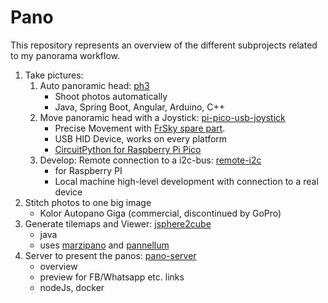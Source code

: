 # Pano

This repository represents an overview of the different subprojects related to my panorama workflow.

1) Take pictures: 
    1) Auto panoramic head: [ph3](https://github.com/zebrajaeger/ph3)
        - Shoot photos automatically
        - Java, Spring Boot, Angular, Arduino, C++
    1) Move panoramic head with a Joystick: [pi-pico-usb-joystick](https://github.com/zebrajaeger/pi-pico-usb-joystick)    
        - Precise Movement with [FrSky spare part](https://www.google.com/search?q=FrSky+Gimbal+M9+Hall+Sensor+Taranis+X9D+Plus).
        - USB HID Device, works on every platform
        - [CircuitPython for Raspberry Pi Pico](https://circuitpython.org/board/raspberry_pi_pico/)
    1) Develop: Remote connection to a i2c-bus: [remote-i2c](https://github.com/zebrajaeger/remote-i2c)
        - for Raspberry PI
        - Local machine high-level development with connection to a real device
1) Stitch photos to one big image
    - Kolor Autopano Giga (commercial, discontinued by GoPro)
1) Generate tilemaps and Viewer: [jsphere2cube](https://github.com/zebrajaeger/jsphere2cube)
    - java
    - uses [marzipano](https://www.marzipano.net/) and [pannellum]()
1) Server to present the panos: [pano-server](https://github.com/zehttps://pannellum.org/brajaeger/pano-server)
    - overview
    - preview for FB/Whatsapp etc. links
    - nodeJs, docker